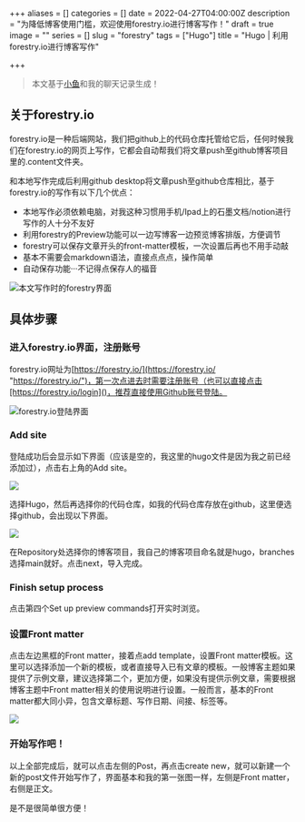 +++
aliases = []
categories = []
date = 2022-04-27T04:00:00Z
description = "为降低博客使用门槛，欢迎使用forestry.io进行博客写作！"
draft = true
image = ""
series = []
slug = "forestry"
tags = ["Hugo"]
title = "Hugo | 利用forestry.io进行博客写作"

+++
> 本文基于[小鱼](https://gregueria.icu/)和我的聊天记录生成！

## 关于forestry.io

forestry.io是一种后端网站，我们把github上的代码仓库托管给它后，任何时候我们在forestry.io的网页上写作，它都会自动帮我们将文章push至github博客项目里的.content文件夹。

和本地写作完成后利用github desktop将文章push至github仓库相比，基于forestry.io的写作有以下几个优点：

* 本地写作必须依赖电脑，对我这种习惯用手机/Ipad上的石墨文档/notion进行写作的人十分不友好
* 利用forestry的Preview功能可以一边写博客一边预览博客排版，方便调节
* forestry可以保存文章开头的front-matter模板，一次设置后再也不用手动敲
* 基本不需要会markdown语法，直接点点点，操作简单
* 自动保存功能···不记得点保存人的福音

![本文写作时的forestry界面](/uploads/forestry.png)

## 具体步骤

### 进入forestry.io界面，注册账号

forestry.io网址为[https://forestry.io/](https://forestry.io/ "https://forestry.io/")，第一次点进去时需要注册账号（也可以直接点击[https://forestry.io/login]()，推荐直接使用Github账号登陆。

![forestry.io登陆界面](/uploads/forestry2.png)

### Add site

登陆成功后会显示如下界面（应该是空的，我这里的hugo文件是因为我之前已经添加过），点击右上角的Add site。

![](/uploads/forestry3.png)

选择Hugo，然后再选择你的代码仓库，如我的代码仓库存放在github，这里便选择github，会出现以下界面。

![](/uploads/forestry4.png)

在Repository处选择你的博客项目，我自己的博客项目命名就是hugo，branches选择main就好。点击next，导入完成。

### Finish setup process

点击第四个Set up preview commands打开实时浏览。

### 设置Front matter

点击左边黑框的Front matter，接着点add template，设置Front matter模板。这里可以选择添加一个新的模板，或者直接导入已有文章的模板。一般博客主题如果提供了示例文章，建议选择第二个，更加方便，如果没有提供示例文章，需要根据博客主题中Front matter相关的使用说明进行设置。一般而言，基本的Front matter都大同小异，包含文章标题、写作日期、间接、标签等。

![](/uploads/forestry5.png)

### 开始写作吧！

以上全部完成后，就可以点击左侧的Post，再点击create new，就可以新建一个新的post文件开始写作了，界面基本和我的第一张图一样，左侧是Front matter，右侧是正文。

是不是很简单很方便！